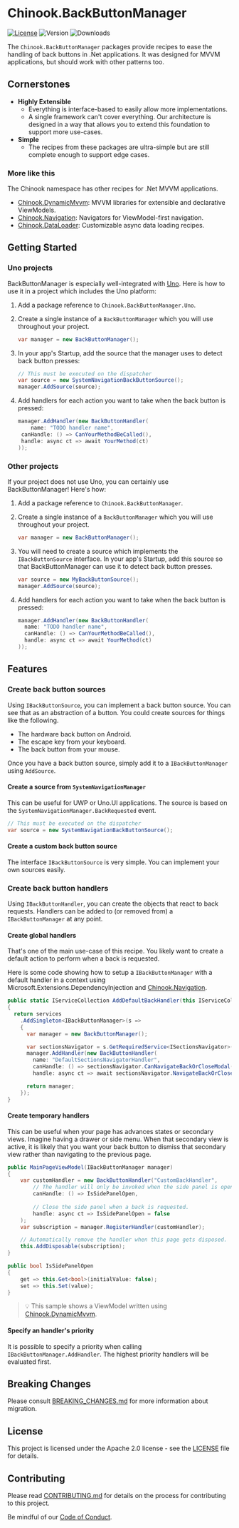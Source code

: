 ﻿# Chinook.BackButtonManager 

[![License](https://img.shields.io/badge/License-Apache%202.0-blue.svg?style=flat-square)](LICENSE) ![Version](https://img.shields.io/nuget/v/Chinook.BackButtonManager.Abstractions?style=flat-square) ![Downloads](https://img.shields.io/nuget/dt/Chinook.BackButtonManager.Abstractions?style=flat-square)

The `Chinook.BackButtonManager` packages provide recipes to ease the handling of back buttons in .Net applications. It was designed for MVVM applications, but should work with other patterns too.

## Cornerstones

- **Highly Extensible**
  - Everything is interface-based to easily allow more implementations.
  - A single framework can't cover everything. Our architecture is designed in a way that allows you to extend this foundation to support more use-cases.
- **Simple**
  - The recipes from these packages are ultra-simple but are still complete enough to support edge cases.

### More like this
The Chinook namespace has other recipes for .Net MVVM applications.
- [Chinook.DynamicMvvm](https://github.com/nventive/Chinook.DynamicMvvm): MVVM libraries for extensible and declarative ViewModels.
- [Chinook.Navigation](https://github.com/nventive/Chinook.Navigation): Navigators for ViewModel-first navigation.
- [Chinook.DataLoader](https://github.com/nventive/Chinook.DataLoader): Customizable async data loading recipes.

## Getting Started

### Uno projects

BackButtonManager is especially well-integrated with [Uno](https://platform.uno/). Here is how to use it in a project which includes the Uno platform:

1. Add a package reference to `Chinook.BackButtonManager.Uno`.
1. Create a single instance of a `BackButtonManager` which you will use throughout your project.
   ```csharp
   var manager = new BackButtonManager();
   ```

1. In your app's Startup, add the source that the manager uses to detect back button presses:
   ```csharp
   // This must be executed on the dispatcher
   var source = new SystemNavigationBackButtonSource();
   manager.AddSource(source);
   ```

1. Add handlers for each action you want to take when the back button is pressed:
   ```csharp
   manager.AddHandler(new BackButtonHandler(
	   name: "TODO handler name",
   	canHandle: () => CanYourMethodBeCalled(),
   	handle: async ct => await YourMethod(ct)
   ));
   ```

### Other projects

If your project does not use Uno, you can certainly use BackButtonManager! Here's how:

1. Add a package reference to `Chinook.BackButtonManager`.
1. Create a single instance of a `BackButtonManager` which you will use throughout your project.

   ```csharp
   var manager = new BackButtonManager();
   ```

1. You will need to create a source which implements the `IBackButtonSource` interface. In your app's Startup, add this source so that BackButtonManager can use it to detect back button presses. 

   ```csharp
   var source = new MyBackButtonSource();
   manager.AddSource(source);
   ```

1. Add handlers for each action you want to take when the back button is pressed:

   ```csharp
   manager.AddHandler(new BackButtonHandler(
     name: "TODO handler name",
     canHandle: () => CanYourMethodBeCalled(),
     handle: async ct => await YourMethod(ct)
   ));
   ```

## Features
### Create back button sources
Using `IBackButtonSource`, you can implement a back button source. You can see that as an abstraction of a button. You could create sources for things like the following.
- The hardware back button on Android.
- The escape key from your keyboard.
- The back button from your mouse.

Once you have a back button source, simply add it to a `IBackButtonManager` using `AddSource`.

#### Create a source from `SystemNavigationManager`
This can be useful for UWP or Uno.UI applications. The source is based on the `SystemNavigationManager.BackRequested` event.
```csharp
// This must be executed on the dispatcher
var source = new SystemNavigationBackButtonSource();
```

#### Create a custom back button source
The interface `IBackButtonSource` is very simple. You can implement your own sources easily.

### Create back button handlers
Using `IBackButtonHandler`, you can create the objects that react to back requests. Handlers can be added to (or removed from) a `IBackButtonManager` at any point.

#### Create global handlers
That's one of the main use-case of this recipe. You likely want to create a default action to perform when a back is requested.

Here is some code showing how to setup a `IBackButtonManager` with a default handler in a context using Microsoft.Extensions.DependencyInjection and [Chinook.Navigation](https://github.com/nventive/Chinook.Navigation).
```csharp
public static IServiceCollection AddDefaultBackHandler(this IServiceCollection services)
{
  return services
    .AddSingleton<IBackButtonManager>(s =>
    {
      var manager = new BackButtonManager();

      var sectionsNavigator = s.GetRequiredService<ISectionsNavigator>();
      manager.AddHandler(new BackButtonHandler(
        name: "DefaultSectionsNavigatorHandler",
        canHandle: () => sectionsNavigator.CanNavigateBackOrCloseModal(),
        handle: async ct => await sectionsNavigator.NavigateBackOrCloseModal(ct)));

      return manager;
    });
}
```

#### Create temporary handlers
This can be useful when your page has advances states or secondary views. Imagine having a drawer or side menu. When that secondary view is active, it is likely that you want your back button to dismiss that secondary view rather than navigating to the previous page.

```csharp
public MainPageViewModel(IBackButtonManager manager)
{
	var customHandler = new BackButtonHandler("CustomBackHandler",
		// The handler will only be invoked when the side panel is open.
		canHandle: () => IsSidePanelOpen,
		
		// Close the side panel when a back is requested.
		handle: async ct => IsSidePanelOpen = false
	);
	var subscription = manager.RegisterHandler(customHandler);

	// Automatically remove the handler when this page gets disposed.
	this.AddDisposable(subscription);
}

public bool IsSidePanelOpen
{
	get => this.Get<bool>(initialValue: false);
	set => this.Set(value);
}
```
> 💡 This sample shows a ViewModel written using [Chinook.DynamicMvvm](https://github.com/nventive/Chinook.DynamicMvvm).

#### Specify an handler's priority
It is possible to specify a priority when calling `IBackButtonManager.AddHandler`. The highest priority handlers will be evaluated first.

## Breaking Changes

Please consult [BREAKING_CHANGES.md](BREAKING_CHANGES.md) for more information about migration.

## License

This project is licensed under the Apache 2.0 license - see the
[LICENSE](LICENSE) file for details.

## Contributing

Please read [CONTRIBUTING.md](CONTRIBUTING.md) for details on the process for
contributing to this project.

Be mindful of our [Code of Conduct](CODE_OF_CONDUCT.md).